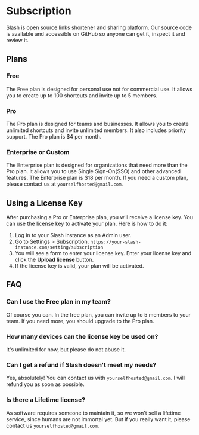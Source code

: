 # Subscription

Slash is open source links shortener and sharing platform. Our source code is available and accessible on GitHub so anyone can get it, inspect it and review it.

## Plans

### Free

The Free plan is designed for personal use not for commercial use. It allows you to create up to 100 shortcuts and invite up to 5 members.

### Pro

The Pro plan is designed for teams and businesses. It allows you to create unlimited shortcuts and invite unlimited members. It also includes priority support. The Pro plan is $4 per month.

### Enterprise or Custom

The Enterprise plan is designed for organizations that need more than the Pro plan. It allows you to use Single Sign-On(SSO) and other advanced features. The Enterprise plan is $18 per month. If you need a custom plan, please contact us at `yourselfhosted@gmail.com`.

## Using a License Key

After purchasing a Pro or Enterprise plan, you will receive a license key. You can use the license key to activate your plan. Here is how to do it:

1. Log in to your Slash instance as an Admin user.
2. Go to Settings > Subscription. `https://your-slash-instance.com/setting/subscription`
3. You will see a form to enter your license key. Enter your license key and click the **Upload license** button.
4. If the license key is valid, your plan will be activated.

## FAQ

### Can I use the Free plan in my team?

Of course you can. In the free plan, you can invite up to 5 members to your team. If you need more, you should upgrade to the Pro plan.

### How many devices can the license key be used on?

It's unlimited for now, but please do not abuse it.

### Can I get a refund if Slash doesn't meet my needs?

Yes, absolutely! You can contact us with `yourselfhosted@gmail.com`. I will refund you as soon as possible.

### Is there a Lifetime license?

As software requires someone to maintain it, so we won't sell a lifetime service, since humans are not immortal yet. But if you really want it, please contact us `yourselfhosted@gmail.com`.
